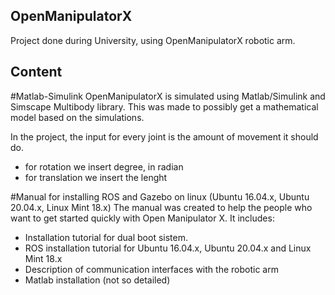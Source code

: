 ## OpenManipulatorX

Project done during University, using OpenManipulatorX robotic arm.

## Content

#Matlab-Simulink
OpenManipulatorX is simulated using Matlab/Simulink and Simscape Multibody library.
This was made to possibly get a mathematical model based on the simulations.

In the project, the input for every joint is the amount of movement it should do.
- for rotation we insert degree, in radian
- for translation we insert the lenght

#Manual for installing ROS and Gazebo on linux (Ubuntu 16.04.x, Ubuntu 20.04.x, Linux Mint 18.x)
The manual was created to help the people who want to get started quickly with Open Manipulator X.
It includes:
- Installation tutorial for dual boot sistem.
- ROS installation tutorial for Ubuntu 16.04.x, Ubuntu 20.04.x and Linux Mint 18.x
- Description of communication interfaces with the robotic arm
- Matlab installation (not so detailed)

